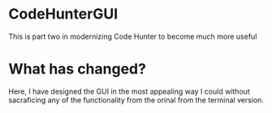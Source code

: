 # CodeHunterGUI
This is part two in modernizing Code Hunter to become much more useful

# What has changed?
Here, I have designed the GUI in the most appealing way I could without
sacraficing any of the functionality from the orinal from the terminal version.

